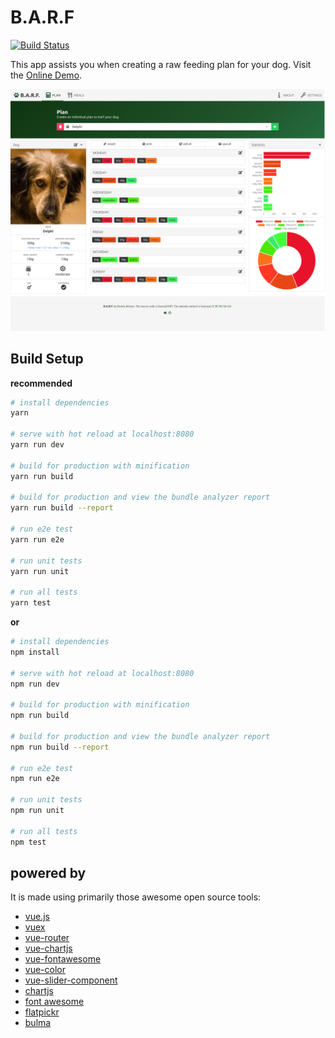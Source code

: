 # B.A.R.F

[![Build Status](https://travis-ci.org/dahrens/barf.svg?branch=master)](https://travis-ci.org/dahrens/barf)

This app assists you when creating a raw feeding plan for your dog. Visit the [Online Demo](https://barf.part-of.me).

![alt text](https://raw.githubusercontent.com/dahrens/barf/master/.github/screenshot-plan.png)

## Build Setup

**recommended**

``` bash
# install dependencies
yarn

# serve with hot reload at localhost:8080
yarn run dev

# build for production with minification
yarn run build

# build for production and view the bundle analyzer report
yarn run build --report

# run e2e test
yarn run e2e

# run unit tests
yarn run unit

# run all tests
yarn test
```

**or**

``` bash
# install dependencies
npm install

# serve with hot reload at localhost:8080
npm run dev

# build for production with minification
npm run build

# build for production and view the bundle analyzer report
npm run build --report

# run e2e test
npm run e2e

# run unit tests
npm run unit

# run all tests
npm test
```

## powered by

It is made using primarily those awesome open source tools:
* [vue.js](https://vuejs.org/)
* [vuex](https://vuex.vuejs.org/)
* [vue-router](https://router.vuejs.org/)
* [vue-chartjs](http://vue-chartjs.org/#/)
* [vue-fontawesome](https://github.com/FortAwesome/vue-fontawesome)
* [vue-color](https://xiaokaike.github.io/vue-color/)
* [vue-slider-component](https://nightcatsama.github.io/vue-slider-component/)
* [chartjs](http://www.chartjs.org/)
* [font awesome](fontawesome.io)
* [flatpickr](https://chmln.github.io/flatpickr/)
* [bulma](http://bulma.io/)
